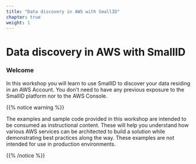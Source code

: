 ```yaml
---
title: "Data discovery in AWS with SmallID"
chapter: true
weight: 1
---
```


# Data discovery in AWS with SmallID

### Welcome

In this workshop you will learn to use SmallID to discover your data residing in an AWS Account. You don't need to have any previous exposure to the SmallID platform nor to the AWS Console.



{{% notice warning %}}
<p style='text-align: left;'>
The examples and sample code provided in this workshop are intended to be consumed as instructional content. These will help you understand how various AWS services can be architected to build a solution while demonstrating best practices along the way. These examples are not intended for use in production environments.
</p>
{{% /notice %}}